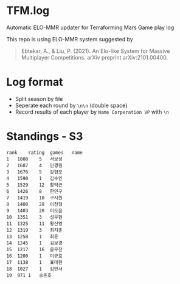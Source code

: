 # TFM.log
Automatic ELO-MMR updater for Terraforming Mars Game play log

This repo is using ELO-MMR system suggested by
> Ebtekar, A., & Liu, P. (2021). An Elo-like System for Massive Multiplayer Competitions. arXiv preprint arXiv:2101.00400.


# Log format
* Split season by file
* Seperate each round by `\n\n` (double space)
* Record results of each player by 
`Name Corperation VP`
with `\n`

# Standings - S3
```csv
rank	rating	games	name
1	1808	5	서보성
2	1687	4	민경원
3	1676	5	강현모
4	1590	1	김수인
5	1529	12	황덕근
6	1426	8	한민구
7	1419	10	구시원
8	1408	28	이찬형
9	1403	20	이도윤
10	1351	3	성우현
11	1325	11	황신영
12	1319	3	최지훈
13	1258	1	최윤
14	1245	1	김보경
15	1217	16	윤우찬
16	1200	1	이규호
17	1138	1	표대현
18	1027	1	김민서
19	971	1	송준호
```
